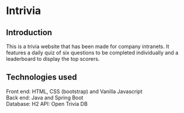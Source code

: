 # Intrivia
## Introduction

This is a trivia website that has been made for company intranets. It features a daily quiz of six questions to be completed individually and a leaderboard to display the top scorers.

## Technologies used

Front end: HTML, CSS (bootstrap) and Vanilla Javascript <br />
Back end: Java and Spring Boot <br />
Database: H2
API: Open Trivia DB
